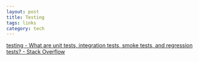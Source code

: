 ```yaml
---
layout: post
title: Testing
tags: links
category: tech
--- 
```




[testing - What are unit tests, integration tests, smoke tests, and regression tests? - Stack Overflow](https://stackoverflow.com/questions/520064/what-are-unit-tests-integration-tests-smoke-tests-and-regression-tests?rq=1)
